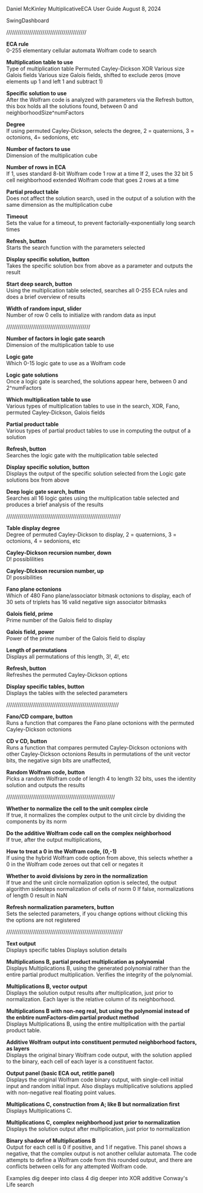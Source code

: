 Daniel McKinley
MultiplicativeECA User Guide
August 8, 2024

SwingDashboard

//////////////////////////////////////////

**ECA rule**\
    0-255 elementary cellular automata Wolfram code to search

**Multiplication table to use**\
    Type of multiplication table
    Permuted Cayley-Dickson
    XOR
    Various size Galois fields
    Various size Galois fields, shifted to exclude zeros (move elements up 1 and left 1 and subtract 1)

**Specific solution to use**\
    After the Wolfram code is analyzed with parameters via the Refresh button, this box holds all the solutions found, between 0 and neighborhoodSize^numFactors


**Degree**\
    If using permuted Cayley-Dickson, selects the degree, 2 = quaternions, 3 = octonions, 4= sedonions, etc

**Number of factors to use**\
    Dimension of the multiplication cube

**Number of rows in ECA**\
    If 1, uses standard 8-bit Wolfram code 1 row at a time
    If 2, uses the 32 bit 5 cell neighborhood extended Wolfram code that goes 2 rows at a time

**Partial product table**\
    Does not affect the solution search, used in the output of a solution with the same dimension as the multiplication cube

**Timeout**\
    Sets the value for a timeout, to prevent factorially-exponentially long search times

**Refresh, button**\
    Starts the search function with the parameters selected

**Display specific solution, button**\
    Takes the specific solution box from above as a parameter and outputs the result

**Start deep search, button**\
    Using the multiplication table selected, searches all 0-255 ECA rules and does a brief overview of results

**Width of random input, slider**\
    Number of row 0 cells to initialize with random data as input

////////////////////////////////////////////

**Number of factors in logic gate search**\
    Dimension of the multiplication table to use

**Logic gate**\
    Which 0-15 logic gate to use as a Wolfram code

**Logic gate solutions**\
    Once a logic gate is searched, the solutions appear here, between 0 and 2^numFactors

**Which multiplication table to use**\
    Various types of multiplication tables to use in the search, XOR, Fano, permuted Cayley-Dickson, Galois fields

**Partial product table**\
    Various types of partial product tables to use in computing the output of a solution

**Refresh, button**\
    Searches the logic gate with the multiplication table selected

**Display specific solution, button**\
    Displays the output of the specific solution selected from the Logic gate solutions box from above

**Deep logic gate search, button**\
    Searches all 16 logic gates using the multiplication table selected and produces a brief analysis of the results

////////////////////////////////////////////////////////////

**Table display degree**\
    Degree of permuted Cayley-Dickson to display, 2 = quaternions, 3 = octonions, 4 = sedonions, etc

**Cayley-Dickson recursion number, down**\
    D! possiblilities

**Cayley-DIckson recursion number, up**\
    D! possibilities

**Fano plane octonions**\
    Which of 480 Fano plane/associator bitmask octonions to display, each of 30 sets of triplets has 16 valid negative sign associator bitmasks

**Galois field, prime**\
    Prime number of the Galois field to display

**Galois field, power**\
    Power of the prime number of the Galois field to display

**Length of permutations**\
    Displays all permutations of this length, 3!, 4!, etc

**Refresh, button**\
    Refreshes the permuted Cayley-Dickson options

**Display specific tables, button**\
    Displays the tables with the selected parameters

///////////////////////////////////////////////////////////

**Fano/CD compare, button**\
    Runs a function that compares the Fano plane octonions with the permuted Cayley-Dickson octonions

**CD v CD, button**\
    Runs a function that compares permuted Cayley-Dickson octonions with other Cayley-Dickson octonions
    Results in permutations of the unit vector bits, the negative sign bits are unaffected,

**Random Wolfram code, button**\
    Picks a random Wolfram code of length 4 to length 32 bits, uses the identity solution and outputs the results

/////////////////////////////////////////////////////////

**Whether to normalize the cell to the unit complex circle**\
    If true, it normalizes the complex output to the unit circle by dividing the components by its norm

**Do the additive Wolfram code call on the complex neighborhood**\
    If true, after the output multiplications, 

**How to treat a 0 in the Wolfram code, (0,-1)**\
    If using the hybrid Wolfram code option from above, this selects whether a 0 in the Wolfram code zeroes out that cell or negates it

**Whether to avoid divisions by zero in the normalization**\
    If true and the unit circle normalization option is selected, the output algorithm sidesteps normalization of cells of norm 0
    If false, normalizations of length 0 result in NaN

**Refresh normalization parameters, button**\
    Sets the selected parameters, if you change options without clicking this the options are not registered

/////////////////////////////////////////////////////////////

**Text output**\
    Displays specific tables
    Displays solution details

**Multiplications B, partial product multiplication as polynomial**\
    Displays Multiplications B, using the generated polynomial rather than the entire partial product multiplication. Verifies the integrity of the polynomial.

**Multiplications B, vector output**\
    Displays the solution output results after multiplication, just prior to normalization. Each layer is the relative column of its neighborhood.

**Multiplications B with non-neg real, but using the polynomial instead of the enbtire numFactors-dim partial product method**\
    Displays Multiplications B, using the entire multiplication with the partial product table.

**Additive Wolfram output into constituent permuted neighborhood factors, as layers**\
    Displays the original binary Wolfram code output, with the solution applied to the binary, each cell of each layer is a constituent factor.

**Output panel (basic ECA out, retitle panel)**\
    Displays the original Wolfram code binary output, with single-cell initial input and random initial input. Also displays multiplicative solutions applied with non-negative real floating point values.

**Multiplications C, construction from A; like B but normalization first**\
    Displays Multiplications C.

**Multiplications C, complex neighborhood just prior to normalization**\
    Displays the solution output after multiplication, just prior to normalization    

**Binary shadow of Multiplications B**\
    Output for each cell is 0 if positive, and 1 if negative. This panel shows a negative, that the complex output is not another cellular automata. The code attempts to define a Wolfram code from this rounded output, and there are conflicts between cells for any attempted Wolfram code. 

Examples
dig deeper into class 4
dig deeper into XOR additive
Conway's Life search


